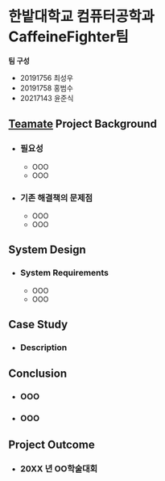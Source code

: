 # 한밭대학교 컴퓨터공학과 CaffeineFighter팀

**팀 구성**
- 20191756 최성우 
- 20191758 홍범수
- 20217143 윤준식

## <u>Teamate</u> Project Background
- ### 필요성
  - OOO
  - OOO
- ### 기존 해결책의 문제점
  - OOO
  - OOO
  
## System Design
  - ### System Requirements
    - OOO
    - OOO
    
## Case Study
  - ### Description
  
  
## Conclusion
  - ### OOO
  - ### OOO
  
## Project Outcome
- ### 20XX 년 OO학술대회 
